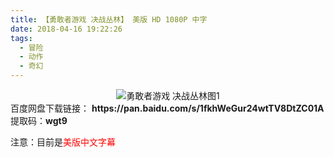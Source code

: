 ```yaml
---
title: 【勇敢者游戏 决战丛林】 美版 HD 1080P 中字
date: 2018-04-16 19:22:26
tags:
  - 冒险
  - 动作
  - 奇幻
---
```

<div align=center>
    <img src="/assets/images/a/ygzyx/1.jpg" alt="勇敢者游戏 决战丛林图1">
</div>
<!-- more -->
百度网盘下载链接：
<b>https://pan.baidu.com/s/1fkhWeGur24wtTV8DtZC01A</b>
提取码：<b>wgt9</b>

注意：目前是<span style="color: red">美版中文字幕</span>
